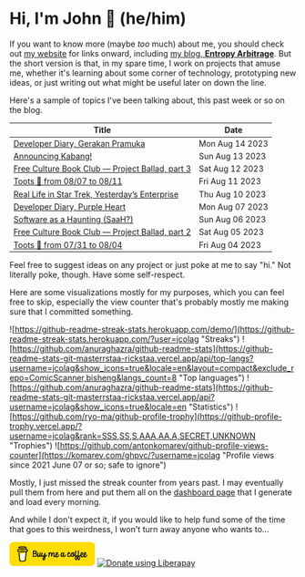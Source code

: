 # Hi, I'm John 👋 (he/him)

If you want to know more (maybe *too* much) about me, you should check out [my website](https://john.colagioia.net/) for links onward, including [my blog, **Entropy Arbitrage**](https://john.colagioia.net/blog).  But the short version is that, in my spare time, I work on projects that amuse me, whether it's learning about some corner of technology, prototyping new ideas, or just writing out what might be useful later on down the line.

Here's a sample of topics I've been talking about, this past week or so on the blog.

|Title|Date|
|-----|-------|
|[Developer Diary, Gerakan Pramuka](https://john.colagioia.net/blog/2023/08/14/gerakan-pramuka.html)|Mon Aug 14 2023|
|[Announcing Kabang!](https://john.colagioia.net/blog/2023/08/13/kabang.html)|Sun Aug 13 2023|
|[Free Culture Book Club — Project Ballad, part 3](https://john.colagioia.net/blog/2023/08/12/project-ballad-3.html)|Sat Aug 12 2023|
|[Toots 🐘 from 08/07 to 08/11](https://john.colagioia.net/blog/2023/08/11/week.html)|Fri Aug 11 2023|
|[Real Life in Star Trek, Yesterday’s Enterprise](https://john.colagioia.net/blog/2023/08/10/yesterday-s-enterprise.html)|Thu Aug 10 2023|
|[Developer Diary, Purple Heart](https://john.colagioia.net/blog/2023/08/07/purple-heart.html)|Mon Aug 07 2023|
|[Software as a Haunting (SaaH?)](https://john.colagioia.net/blog/2023/08/06/code-haunting.html)|Sun Aug 06 2023|
|[Free Culture Book Club — Project Ballad, part 2](https://john.colagioia.net/blog/2023/08/05/project-ballad-2.html)|Sat Aug 05 2023|
|[Toots 🐘 from 07/31 to 08/04](https://john.colagioia.net/blog/2023/08/04/week.html)|Fri Aug 04 2023|

Feel free to suggest ideas on any project or just poke at me to say "hi." Not literally poke, though. Have some self-respect.

Here are some visualizations mostly for my purposes, which you can feel free to skip, especially the view counter that's probably mostly me making sure that I committed something.

![https://github-readme-streak-stats.herokuapp.com/demo/](https://github-readme-streak-stats.herokuapp.com/?user=jcolag "Streaks")
![https://github.com/anuraghazra/github-readme-stats](https://github-readme-stats-git-masterrstaa-rickstaa.vercel.app/api/top-langs?username=jcolag&show_icons=true&locale=en&layout=compact&exclude_repo=ComicScanner,bisheng&langs_count=8 "Top languages")
![https://github.com/anuraghazra/github-readme-stats](https://github-readme-stats-git-masterrstaa-rickstaa.vercel.app/api?username=jcolag&show_icons=true&locale=en "Statistics")
![https://github.com/ryo-ma/github-profile-trophy](https://github-profile-trophy.vercel.app/?username=jcolag&rank=SSS,SS,S,AAA,AA,A,SECRET,UNKNOWN "Trophies")
![https://github.com/antonkomarev/github-profile-views-counter](https://komarev.com/ghpvc/?username=jcolag "Profile views since 2021 June 07 or so; safe to ignore")

Mostly, I just missed the streak counter from years past.  I may eventually pull them from here and put them all on the [dashboard page](https://github.com/jcolag/dash) that I generate and load every morning.

And while I don't expect it, if you would like to help fund some of the time that goes to this weirdness, I won't turn away anyone who wants to...

[<img src="images/default-yellow.png" alt="Buy Me a Coffee" width="150px"/>](https://www.buymeacoffee.com/jcolag)
<a href="https://liberapay.com/jcolag/donate"><img alt="Donate using Liberapay" src="https://liberapay.com/assets/widgets/donate.svg"></a>
